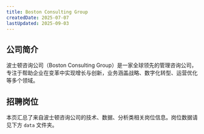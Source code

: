 ```yaml
---
title: Boston Consulting Group
createdDate: 2025-07-07
lastUpdated: 2025-09-03
---
```


## 公司简介
波士顿咨询公司（Boston Consulting Group）是一家全球领先的管理咨询公司，专注于帮助企业在变革中实现增长与创新，业务涵盖战略、数字化转型、运营优化等多个领域。

## 招聘岗位
本页汇总了来自波士顿咨询公司的技术、数据、分析类相关岗位信息。岗位数据请见下方 `data` 文件夹。
